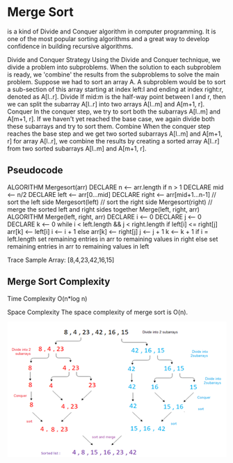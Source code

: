 # Merge Sort

 is a kind of Divide and Conquer algorithm in computer programming. It is one of the most popular sorting algorithms and a great way to develop confidence in building recursive algorithms.

 Divide and Conquer Strategy
Using the Divide and Conquer technique, we divide a problem into subproblems. When the solution to each subproblem is ready, we 'combine' the results from the subproblems to solve the main problem.
Suppose we had to sort an array A. A subproblem would be to sort a sub-section of this array starting at index left:l and ending at index right:r, denoted as A[l..r].
Divide
If mid:m is the half-way point between l and r, then we can split the subarray A[l..r] into two arrays A[l..m] and A[m+1, r].
Conquer
In the conquer step, we try to sort both the subarrays A[l..m] and A[m+1, r]. If we haven't yet reached the base case, we again divide both these subarrays and try to sort them.
Combine
When the conquer step reaches the base step and we get two sorted subarrays A[l..m] and A[m+1, r] for array A[l..r], we combine the results by creating a sorted array A[l..r] from two sorted subarrays A[l..m] and A[m+1, r].

## Pseudocode
ALGORITHM Mergesort(arr)
    DECLARE n <-- arr.length
    if n > 1
      DECLARE mid <-- n/2
      DECLARE left <-- arr[0...mid]
      DECLARE right <-- arr[mid+1...n-1]
      // sort the left side
      Mergesort(left)
      // sort the right side
      Mergesort(right)
// merge the sorted left and right sides together
      Merge(left, right, arr)
ALGORITHM Merge(left, right, arr)
    DECLARE i <-- 0
    DECLARE j <-- 0
    DECLARE k <-- 0
    while i < left.length && j < right.length
        if left[i] <= right[j]
            arr[k] <-- left[i]
            i <-- i + 1
        else
            arr[k] <-- right[j]
            j <-- j + 1
        k <-- k + 1
    if i = left.length
       set remaining entries in arr to remaining values in right
    else
       set remaining entries in arr to remaining values in left

Trace
Sample Array: [8,4,23,42,16,15]


## Merge Sort Complexity
Time Complexity
 O(n*log n)

Space Complexity
The space complexity of merge sort is O(n).

![Image](/assets/ccSort.png)